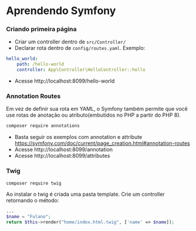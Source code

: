 # Aprendendo Symfony

### Criando primeira página

- Criar um controller dentro de `src/Controller/`
- Declarar rota dentro de `config/routes.yaml`. Exemplo:

```yaml
hello_world:
    path: /hello-world
    controller: App\Controller\HelloController::hello
```

- Acesse http://localhost:8099/hello-world

### Annotation Routes

Em vez de definir sua rota em YAML, o Symfony também permite que você use rotas de anotação ou atributo(embutidos no PHP a partir do PHP 8).

```sh 
composer require annotations
```
- Basta seguir os exemplos com annotation e attribute https://symfony.com/doc/current/page_creation.html#annotation-routes
- Acesse http://localhost:8099/annotation
- Acesse http://localhost:8099/attributes


### Twig

```sh
composer require twig
```

Ao instalar o twig é criada uma pasta template.
Crie um controller retornando o método:

```php 
...
$name = "Fulano";
return $this->render("home/index.html.twig", ['name' => $name]);
```
